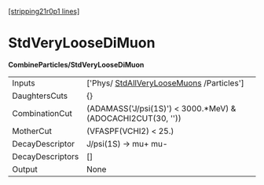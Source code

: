 [[stripping21r0p1 lines]](./stripping21r0p1-index)

# StdVeryLooseDiMuon

**CombineParticles/StdVeryLooseDiMuon**

|                  |                                                                                       |
|------------------|---------------------------------------------------------------------------------------|
| Inputs           | ['Phys/ [StdAllVeryLooseMuons](./stripping21r0p1-stdallveryloosemuons) /Particles'] |
| DaughtersCuts    | {}                                                                                    |
| CombinationCut   | (ADAMASS('J/psi(1S)') \< 3000.\*MeV) & (ADOCACHI2CUT(30, ''))                         |
| MotherCut        | (VFASPF(VCHI2) \< 25.)                                                                |
| DecayDescriptor  | J/psi(1S) -\> mu+ mu-                                                                 |
| DecayDescriptors | []                                                                                  |
| Output           | None                                                                                  |
